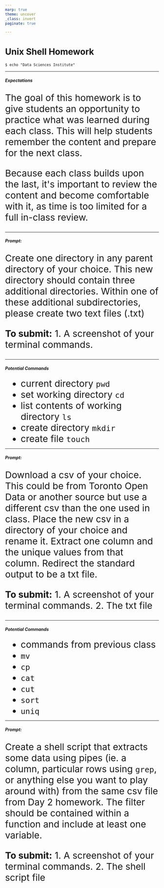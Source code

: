 ```yaml
---
marp: true
theme: uncover
_class: invert
paginate: true

---
```

<style>
    p {
        text-align: left;
        font-size: 30px
    }
    ul {
        margin: 0;
        font-size: 30px;
    }
    table {
        font-size: 30px;
    }
    ol {
        margin: 0;
        font-size: 30px;
    }
</style>


# **Unix Shell Homework**
```console
$ echo "Data Sciences Institute"
```

---
##### **Expectations**
The goal of this homework is to give students an opportunity to practice what was learned during each class. This will help students remember the content and prepare for the next class.

Because each class builds upon the last, it's important to review the content and become comfortable with it, as time is too limited for a full in-class review.

---
##### **Prompt:**
Create one directory in any parent directory of your choice. This new directory should contain three additional directories. Within one of these additional subdirectories, please create two text files (.txt)

**To submit:**
    1. A screenshot of your terminal commands.

---
##### **Potential Commands**

- current directory `pwd`
- set working directory `cd`
- list contents of working directory `ls`
- create directory `mkdir`
- create file `touch`

---
##### **Prompt:**
Download a csv of your choice. This could be from Toronto Open Data or another source but use a different csv than the one used in class. Place the new csv in a directory of your choice and rename it. Extract one column and the unique values from that column. Redirect the standard output to be a txt file.

**To submit:**
    1. A screenshot of your terminal commands.
    2. The txt file

---
##### **Potential Commands**

- commands from previous class
- `mv`
- `cp`
- `cat`
- `cut`
- `sort`
- `uniq`

---
##### **Prompt:**
Create a shell script that extracts some data using pipes (ie. a column, particular rows using `grep`, or anything else you want to play around with) from the same csv file from Day 2 homework. The filter should be contained within a function and include at least one variable.

**To submit:**
    1. A screenshot of your terminal commands.
    2. The shell script file

